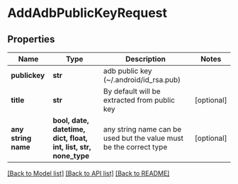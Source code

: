 # AddAdbPublicKeyRequest


## Properties
Name | Type | Description | Notes
------------ | ------------- | ------------- | -------------
**publickey** | **str** | adb public key (~/.android/id_rsa.pub) | 
**title** | **str** | By default will be extracted from public key | [optional] 
**any string name** | **bool, date, datetime, dict, float, int, list, str, none_type** | any string name can be used but the value must be the correct type | [optional]

[[Back to Model list]](../README.md#documentation-for-models) [[Back to API list]](../README.md#documentation-for-api-endpoints) [[Back to README]](../README.md)


